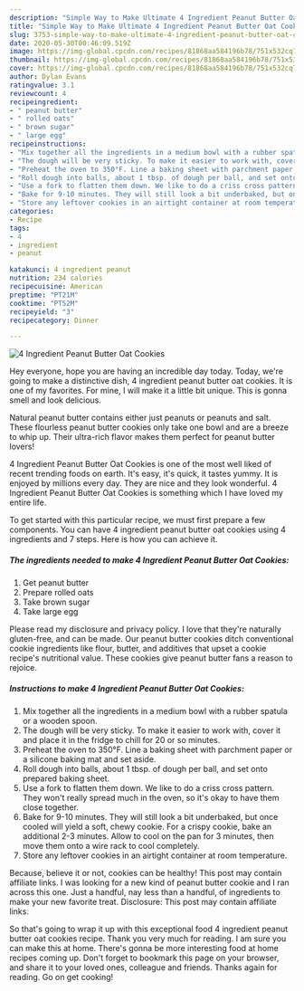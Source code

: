 ```yaml
---
description: "Simple Way to Make Ultimate 4 Ingredient Peanut Butter Oat Cookies"
title: "Simple Way to Make Ultimate 4 Ingredient Peanut Butter Oat Cookies"
slug: 3753-simple-way-to-make-ultimate-4-ingredient-peanut-butter-oat-cookies
date: 2020-05-30T00:46:09.519Z
image: https://img-global.cpcdn.com/recipes/81868aa584196b78/751x532cq70/4-ingredient-peanut-butter-oat-cookies-recipe-main-photo.jpg
thumbnail: https://img-global.cpcdn.com/recipes/81868aa584196b78/751x532cq70/4-ingredient-peanut-butter-oat-cookies-recipe-main-photo.jpg
cover: https://img-global.cpcdn.com/recipes/81868aa584196b78/751x532cq70/4-ingredient-peanut-butter-oat-cookies-recipe-main-photo.jpg
author: Dylan Evans
ratingvalue: 3.1
reviewcount: 4
recipeingredient:
- " peanut butter"
- " rolled oats"
- " brown sugar"
- " large egg"
recipeinstructions:
- "Mix together all the ingredients in a medium bowl with a rubber spatula or a wooden spoon."
- "The dough will be very sticky. To make it easier to work with, cover it and place it in the fridge to chill for 20 or so minutes."
- "Preheat the oven to 350°F. Line a baking sheet with parchment paper or a silicone baking mat and set aside."
- "Roll dough into balls, about 1 tbsp. of dough per ball, and set onto prepared baking sheet."
- "Use a fork to flatten them down. We like to do a criss cross pattern. They won&#39;t really spread much in the oven, so it&#39;s okay to have them close together."
- "Bake for 9-10 minutes. They will still look a bit underbaked, but once cooled will yield a soft, chewy cookie. For a crispy cookie, bake an additional 2-3 minutes. Allow to cool on the pan for 3 minutes, then move them onto a wire rack to cool completely."
- "Store any leftover cookies in an airtight container at room temperature."
categories:
- Recipe
tags:
- 4
- ingredient
- peanut

katakunci: 4 ingredient peanut 
nutrition: 234 calories
recipecuisine: American
preptime: "PT21M"
cooktime: "PT52M"
recipeyield: "3"
recipecategory: Dinner

---
```



![4 Ingredient Peanut Butter Oat Cookies](https://img-global.cpcdn.com/recipes/81868aa584196b78/751x532cq70/4-ingredient-peanut-butter-oat-cookies-recipe-main-photo.jpg)

Hey everyone, hope you are having an incredible day today. Today, we're going to make a distinctive dish, 4 ingredient peanut butter oat cookies. It is one of my favorites. For mine, I will make it a little bit unique. This is gonna smell and look delicious.

Natural peanut butter contains either just peanuts or peanuts and salt. These flourless peanut butter cookies only take one bowl and are a breeze to whip up. Their ultra-rich flavor makes them perfect for peanut butter lovers!

4 Ingredient Peanut Butter Oat Cookies is one of the most well liked of recent trending foods on earth. It's easy, it's quick, it tastes yummy. It is enjoyed by millions every day. They are nice and they look wonderful. 4 Ingredient Peanut Butter Oat Cookies is something which I have loved my entire life.


To get started with this particular recipe, we must first prepare a few components. You can have 4 ingredient peanut butter oat cookies using 4 ingredients and 7 steps. Here is how you can achieve it.

<!--inarticleads1-->

##### The ingredients needed to make 4 Ingredient Peanut Butter Oat Cookies:

1. Get  peanut butter
1. Prepare  rolled oats
1. Take  brown sugar
1. Take  large egg


Please read my disclosure and privacy policy. I love that they&#39;re naturally gluten-free, and can be made. Our peanut butter cookies ditch conventional cookie ingredients like flour, butter, and additives that upset a cookie recipe&#39;s nutritional value. These cookies give peanut butter fans a reason to rejoice. 

<!--inarticleads2-->

##### Instructions to make 4 Ingredient Peanut Butter Oat Cookies:

1. Mix together all the ingredients in a medium bowl with a rubber spatula or a wooden spoon.
1. The dough will be very sticky. To make it easier to work with, cover it and place it in the fridge to chill for 20 or so minutes.
1. Preheat the oven to 350°F. Line a baking sheet with parchment paper or a silicone baking mat and set aside.
1. Roll dough into balls, about 1 tbsp. of dough per ball, and set onto prepared baking sheet.
1. Use a fork to flatten them down. We like to do a criss cross pattern. They won&#39;t really spread much in the oven, so it&#39;s okay to have them close together.
1. Bake for 9-10 minutes. They will still look a bit underbaked, but once cooled will yield a soft, chewy cookie. For a crispy cookie, bake an additional 2-3 minutes. Allow to cool on the pan for 3 minutes, then move them onto a wire rack to cool completely.
1. Store any leftover cookies in an airtight container at room temperature.


Because, believe it or not, cookies can be healthy! This post may contain affiliate links. I was looking for a new kind of peanut butter cookie and I ran across this one. Just a handful, nay less than a handful, of ingredients to make your new favorite treat. Disclosure: This post may contain affiliate links. 

So that's going to wrap it up with this exceptional food 4 ingredient peanut butter oat cookies recipe. Thank you very much for reading. I am sure you can make this at home. There's gonna be more interesting food at home recipes coming up. Don't forget to bookmark this page on your browser, and share it to your loved ones, colleague and friends. Thanks again for reading. Go on get cooking!
